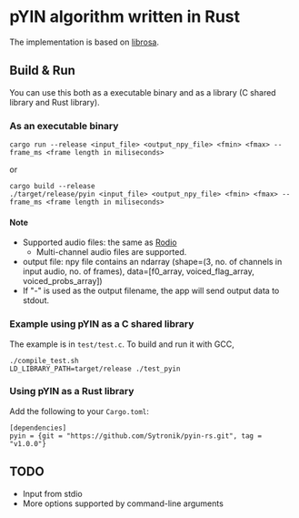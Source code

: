 # pYIN algorithm written in Rust

The implementation is based on [librosa](https://librosa.org/doc/0.9.1/_modules/librosa/core/pitch.html#pyin).

## Build & Run

You can use this both as a executable binary and as a library (C shared library and Rust library).

### As an executable binary

```
cargo run --release <input_file> <output_npy_file> <fmin> <fmax> --frame_ms <frame length in miliseconds>
```

or

```
cargo build --release
./target/release/pyin <input_file> <output_npy_file> <fmin> <fmax> --frame_ms <frame length in miliseconds>
```

#### Note

- Supported audio files: the same as [Rodio](https://github.com/RustAudio/rodio)
  - Multi-channel audio files are supported.
- output file: npy file contains an ndarray (shape=(3, no. of channels in input audio, no. of frames), data=[f0_array, voiced_flag_array, voiced_probs_array])
- If "-" is used as the output filename, the app will send output data to stdout.

### Example using pYIN as a C shared library

The example is in `test/test.c`. To build and run it with GCC,

```
./compile_test.sh
LD_LIBRARY_PATH=target/release ./test_pyin
```

### Using pYIN as a Rust library

Add the following to your `Cargo.toml`:

```
[dependencies]
pyin = {git = "https://github.com/Sytronik/pyin-rs.git", tag = "v1.0.0"}
```

## TODO

- Input from stdio
- More options supported by command-line arguments
